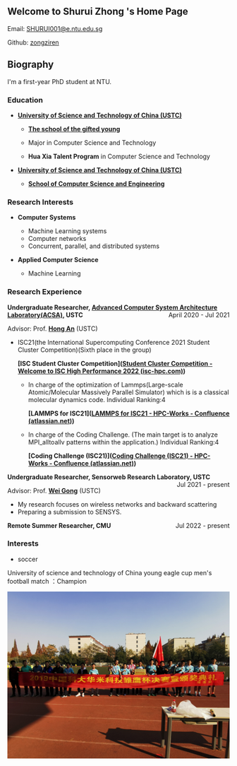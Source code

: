 ## Welcome to Shurui Zhong 's Home Page

Email: SHURUI001@e.ntu.edu.sg

Github: [zongziren](https://github.com/zongziren)

## Biography

I'm a first-year PhD student at NTU.

### Education

- <p style="text-align:left;"><strong><a href="http://en.ustc.edu.cn/">University of Science and Technology of China (USTC)</a></strong><span style="float:right;">

  - <p style="text-align:left;"><strong><a href="http://en.scgy.ustc.edu.cn/profile">The school of the gifted young</a></strong><span style="float:right;">

  - Major in Computer Science and Technology

  - **Hua Xia Talent Program** in Computer Science and Technology
- <p style="text-align:left;"><strong><a href="https://www.ntu.edu.sg/">University of Science and Technology of China (USTC)</a></strong><span style="float:right;">

  - <p style="text-align:left;"><strong><a href="https://www.ntu.edu.sg/scse/">School of Computer Science and Engineering</a></strong><span style="float:right;">



### Research Interests

- **Computer Systems**

  - Machine Learning systems
  - Computer networks
  - Concurrent, parallel, and distributed systems

- **Applied Computer Science**
  - Machine Learning

### Research Experience

<p style="text-align:left;"><strong>Undergraduate Researcher, <a href="http://acsa.ustc.edu.cn/">Advanced Computer System Architecture Laboratory(ACSA)</a>, USTC</strong><span style="float:right;">April 2020 - Jul 2021</span></p>

Advisor: Prof. **[Hong An](http://cs.ustc.edu.cn/2020/0426/c23235a460072/page.htm)** (USTC)

- ISC21(the International Supercomputing Conference 2021 Student Cluster Competition)(Sixth place in the group)

   **[ISC Student Cluster Competition]([Student Cluster Competition - Welcome to ISC High Performance 2022 (isc-hpc.com)](https://www.isc-hpc.com/student-cluster-competition.html))**

  - In charge of the optimization of Lammps(Large-scale Atomic/Molecular Massively Parallel Simulator) which is is a classical molecular dynamics code. Individual Ranking:4

    **[LAMMPS for ISC21]([LAMMPS for ISC21 - HPC-Works - Confluence (atlassian.net)](https://hpcadvisorycouncil.atlassian.net/wiki/spaces/HPCWORKS/pages/1928986641/LAMMPS+for+ISC21))**

  - In charge of the Coding Challenge. (The main target is to analyze MPI_alltoallv patterns within the application.) Individual Ranking:4

    **[Coding Challenge (ISC21)]([Coding Challenge (ISC21) - HPC-Works - Confluence (atlassian.net)](https://hpcadvisorycouncil.atlassian.net/wiki/spaces/HPCWORKS/pages/2159706134/Coding+Challenge+ISC21))**

<p style="text-align:left;"><strong>Undergraduate Researcher, Sensorweb Research Laboratory, USTC</strong><span style="float:right;">Jul 2021 - present</span></p>

Advisor: Prof. **[Wei Gong](http://staff.ustc.edu.cn/~weigong/)** (USTC)

- My research focuses on wireless networks and backward scattering
- Preparing a submission to SENSYS.


<p style="text-align:left;"><strong>Remote Summer Researcher, CMU</strong><span style="float:right;">Jul 2022 - present</span></p>

### Interests

- soccer

 University of science and technology of China young eagle cup men's football match ：Champion

 ![](.\1.jpg)
